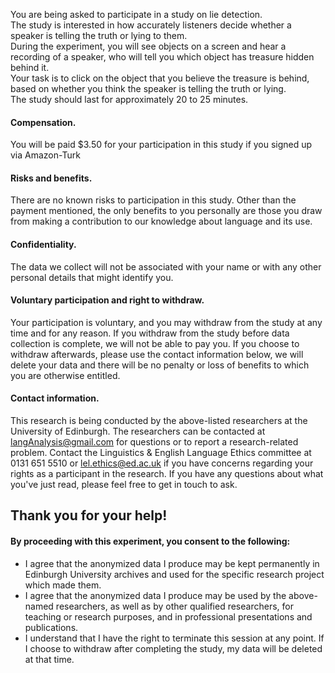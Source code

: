 You are being asked to participate in a study on lie detection.   
The study is interested in how accurately listeners decide whether a speaker is telling the truth or lying to them.   
During the experiment, you will see objects on a screen and hear a recording of a speaker, who will tell you which object has treasure hidden behind it.   
Your task is to click on the object that you believe the treasure is behind, based on whether you think the speaker is telling the truth or lying.   
The study should last for approximately 20 to 25 minutes.  
  
#### Compensation.
You will be paid $3.50 for your participation in this study if you signed up via Amazon-Turk  
  
#### Risks and benefits. 
There are no known risks to participation in this study. Other than the payment mentioned, the only benefits to you personally are those you draw from making a contribution to our knowledge about language and its use.   
  
#### Confidentiality. 
The data we collect will not be associated with your name or with any other personal details that might identify you.  
  
#### Voluntary participation and right to withdraw. 
Your participation is voluntary, and you may withdraw from the study at any time and for any reason. If you withdraw from the study before data collection is complete, we will not be able to pay you. If you choose to withdraw afterwards, please use the contact information below, we will delete your data and there will be no penalty or loss of benefits to which you are otherwise entitled.  
  
#### Contact information. 
This research is being conducted by the above-listed researchers at the University of Edinburgh. The researchers can be contacted at langAnalysis@gmail.com for questions or to report a research-related problem. Contact the Linguistics & English Language Ethics committee at 0131 651 5510 or lel.ethics@ed.ac.uk if you have concerns regarding your rights as a participant in the research. If you have any questions about what you've just read, please feel free to get in touch to ask.   
  
## Thank you for your help!  

#### By proceeding with this experiment, you consent to the following:  
- I agree that the anonymized data I produce may be kept permanently in Edinburgh University archives and used for the specific research project which made them.
- I agree that the anonymized data I produce may be used by the above-named researchers, as well as by other qualified researchers, for teaching or research purposes, and in professional presentations and publications.
- I understand that I have the right to terminate this session at any point. If I choose to withdraw after completing the study, my data will be deleted at that time.
